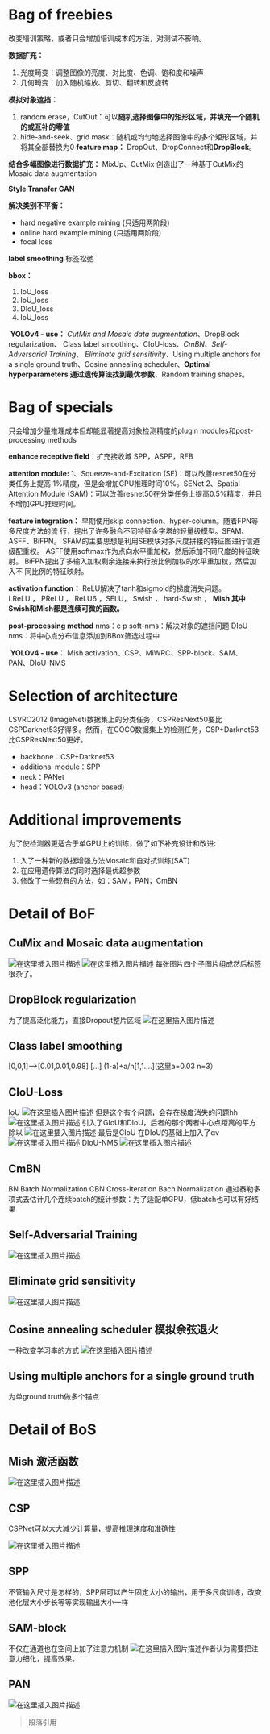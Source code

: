# Bag of freebies
改变培训策略，或者只会增加培训成本的方法，对测试不影响。

**数据扩充：**
1.  光度畸变：调整图像的亮度、对比度、色调、饱和度和噪声
2.  几何畸变：加入随机缩放、剪切、翻转和反旋转

**模拟对象遮挡：**
1. random erase，CutOut：可以**随机选择图像中的矩形区域，并填充一个随机的或互补的零值**
2. hide-and-seek、grid mask：随机或均匀地选择图像中的多个矩形区域，并将其全部替换为0
**feature map：**
DropOut、DropConnect和**DropBlock**。

**结合多幅图像进行数据扩充：**
 MixUp、CutMix 
 创造出了一种基于CutMix的Mosaic data augmentation

**Style Transfer GAN**

**解决类别不平衡：**
- hard negative example mining (只适用两阶段)
- online hard example mining (只适用两阶段)
- focal loss

**label smoothing**
标签松弛

**bbox：**
1. IoU_loss
2. IoU_loss
3. DIoU_loss
4. IoU_loss

​  **YOLOv4 - use：**
*CutMix and Mosaic data augmentation*、DropBlock regularization、    Class label smoothing、CIoU-loss、*CmBN*、*Self-Adversarial Training*、       *Eliminate grid sensitivity*、Using multiple anchors for a single ground       truth、Cosine annealing scheduler、**Optimal hyperparameters 通过遗传算法找到最优参数**、Random        training shapes。

# Bag of specials
只会增加少量推理成本但却能显著提高对象检测精度的plugin modules和post-processing methods

**enhance receptive field**：扩充接收域
SPP，ASPP，RFB

**attention module:**
1、Squeeze-and-Excitation (SE)：可以改善resnet50在分类任务上提高 1%精度，但是会增加GPU推理时间10%。SENet
2、Spatial Attention Module (SAM)：可以改善resnet50在分类任务上提高0.5%精度，并且不增加GPU推理时间。

 **feature integration：**
早期使用skip connection、hyper-column。随着FPN等多尺度方法的流 行，提出了许多融合不同特征金字塔的轻量级模型。SFAM、ASFF、BiFPN。    SFAM的主要思想是利用SE模块对多尺度拼接的特征图进行信道级配重权。    ASFF使用softmax作为点向水平重加权，然后添加不同尺度的特征映射。     BiFPN提出了多输入加权剩余连接来执行按比例加权的水平重加权，然后加入不  同比例的特征映射。

 **activation function：**
ReLU解决了tanh和sigmoid的梯度消失问题。                     
LReLU ， PReLU ， ReLU6 ，SELU， Swish ， hard-Swish ， **Mish 其中Swish和Mish都是连续可微的函数。**

**post-processing method**
nms：c·p
soft-nms：解决对象的遮挡问题
DIoU nms：将中心点分布信息添加到BBox筛选过程中

​  **YOLOv4 - use：**
Mish activation、CSP、MiWRC、SPP-block、SAM、PAN、DIoU-NMS


# Selection of architecture
LSVRC2012 (ImageNet)数据集上的分类任务，CSPResNext50要比CSPDarknet53好得多。然而，在COCO数据集上的检测任务，CSP+Darknet53比CSPResNext50更好。
- backbone：CSP+Darknet53
- additional module：SPP
- neck：PANet 
- head：YOLOv3 (anchor based)

# Additional improvements
为了使检测器更适合于单GPU上的训练，做了如下补充设计和改进:
1. 入了一种新的数据增强方法Mosaic和自对抗训练(SAT)
2. 在应用遗传算法的同时选择最优超参数
3. 修改了一些现有的方法，如：SAM，PAN，CmBN

# Detail of BoF
## CuMix and Mosaic data augmentation
![在这里插入图片描述](https://img-blog.csdnimg.cn/20200507134836908.png#pic_center)
![在这里插入图片描述](https://img-blog.csdnimg.cn/20200507135210899.png?x-oss-process=image/watermark,type_ZmFuZ3poZW5naGVpdGk,shadow_10,text_aHR0cHM6Ly9ibG9nLmNzZG4ubmV0L3FxXzQxNDA5NDM4,size_16,color_FFFFFF,t_70#pic_center)
每张图片四个子图片组成然后标签很杂了。
## DropBlock regularization
为了提高泛化能力，直接Dropout整片区域
![在这里插入图片描述](https://img-blog.csdnimg.cn/20200507135321283.png?x-oss-process=image/watermark,type_ZmFuZ3poZW5naGVpdGk,shadow_10,text_aHR0cHM6Ly9ibG9nLmNzZG4ubmV0L3FxXzQxNDA5NDM4,size_16,color_FFFFFF,t_70#pic_center)

## Class label smoothing
[0,0,1]-->[0.01,0.01,0.98]
[...] (1-a)+a/n[1,1....](这里a=0.03 n=3）

## CIoU-Loss
IoU 
![在这里插入图片描述](https://img-blog.csdnimg.cn/20200507135744251.png#pic_center)
但是这个有个问题，会存在梯度消失的问题hh
![在这里插入图片描述](https://img-blog.csdnimg.cn/2020050719122221.png#pic_center)
引入了GIoU和DIoU，后者的那个两者中心点距离的平方除以
![在这里插入图片描述](https://img-blog.csdnimg.cn/20200507191441987.png#pic_center)
最后是CIoU
在DIoU的基础上加入了αv
![在这里插入图片描述](https://img-blog.csdnimg.cn/20200507192039821.png#pic_center)
DIoU-NMS
![在这里插入图片描述](https://img-blog.csdnimg.cn/20200507192157730.png?x-oss-process=image/watermark,type_ZmFuZ3poZW5naGVpdGk,shadow_10,text_aHR0cHM6Ly9ibG9nLmNzZG4ubmV0L3FxXzQxNDA5NDM4,size_16,color_FFFFFF,t_70#pic_center)
## CmBN
BN Batch Normalization
CBN Cross-Iteration Bach Normalization 通过泰勒多项式去估计几个连续batch的统计参数：为了适配单GPU，低batch也可以有好结果

## Self-Adversarial Training
![在这里插入图片描述](https://img-blog.csdnimg.cn/20200507193308108.png?x-oss-process=image/watermark,type_ZmFuZ3poZW5naGVpdGk,shadow_10,text_aHR0cHM6Ly9ibG9nLmNzZG4ubmV0L3FxXzQxNDA5NDM4,size_16,color_FFFFFF,t_70#pic_center)
## Eliminate grid sensitivity
![在这里插入图片描述](https://img-blog.csdnimg.cn/2020050719354527.png#pic_center)
## Cosine annealing scheduler 模拟余弦退火

一种改变学习率的方式
![在这里插入图片描述](https://img-blog.csdnimg.cn/20200507193648102.png#pic_center)
## Using multiple anchors for a single ground truth
为单ground truth做多个锚点

# Detail of BoS
## Mish 激活函数
![在这里插入图片描述](https://img-blog.csdnimg.cn/20200507193859439.png?x-oss-process=image/watermark,type_ZmFuZ3poZW5naGVpdGk,shadow_10,text_aHR0cHM6Ly9ibG9nLmNzZG4ubmV0L3FxXzQxNDA5NDM4,size_16,color_FFFFFF,t_70#pic_center)
## CSP
CSPNet可以大大减少计算量，提高推理速度和准确性

![在这里插入图片描述](https://img-blog.csdnimg.cn/20200507194058762.png#pic_center)
## SPP
不管输入尺寸是怎样的，SPP层可以产生固定大小的输出，用于多尺度训练，改变池化层大小步长等等实现输出大小一样
## SAM-block
不仅在通道也在空间上加了注意力机制
![在这里插入图片描述](https://img-blog.csdnimg.cn/20200507194428507.png?x-oss-process=image/watermark,type_ZmFuZ3poZW5naGVpdGk,shadow_10,text_aHR0cHM6Ly9ibG9nLmNzZG4ubmV0L3FxXzQxNDA5NDM4,size_16,color_FFFFFF,t_70#pic_center)作者认为需要把注意力细化，提高效果。
## PAN
![在这里插入图片描述](https://img-blog.csdnimg.cn/20200507194549468.png#pic_center)




> 段落引用